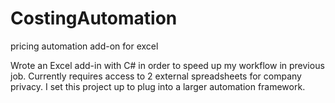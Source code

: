 # CostingAutomation
pricing automation add-on for excel

Wrote an Excel add-in with C# in order to speed up my workflow in previous job.
Currently requires access to 2 external spreadsheets for company privacy.
I set this project up to plug into a larger automation framework.
